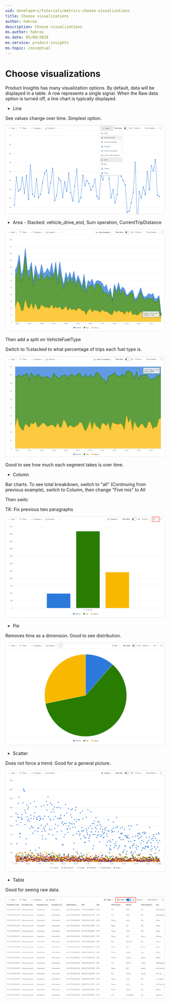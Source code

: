 ```yaml
---
uid: developers/tutorials/metrics-choose-visualizations
title: Choose visualizations
author: hakrou
description: Choose visualizations
ms.author: hakrou
ms.date: 05/09/2019
ms.service: product-insights
ms.topic: conceptual
---
```


# Choose visualizations  

Product Insights has many visualization options. By default, data will be displayed in a table. A row represents a single signal. When the Raw data option is turned off, a line chart is typically displayed. 

* Line

See values change over time. Simplest option.

![Visualizations: line](../images/tutorials/Visualizations-Line.png)

* Area - 
Stacked: vehicle_drive_end, Sum operation, CurrentTripDistance

![Visualizations: stacked](../images/tutorials/Visualizations-Stacked.png)

Then add a split on VehicleFuelType 

Switch to %stacked to what percentage of trips each fuel type is. 

![Visualizations: %stacked](../images/tutorials/Visualizations-Stacked100.png)

Good to see how much each segment takes is over time. 

* Column 

Bar charts. To see total breakdown, switch to "all" 
(Continuing from previous example), switch to Column, then change "Five mis" to All 

Then switc 

TK: Fix previous two paragraphs

![Visualizations: column](../images/tutorials/Visualizations-Column.png)

* Pie 

Removes time as a dimension. Good to see distribution.

![Visualizations: pie](../images/tutorials/Visualizations-Pie.png)

* Scatter 

Does not force a trend. Good for a general picture. 

![Visualizations: scatter](../images/tutorials/Visualizations-Scatter.png)

* Table 

Good for seeing raw data. 

![Visualizations: table](../images/tutorials/Visualizations-Table.png)
